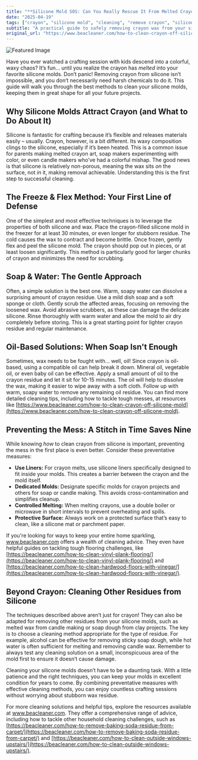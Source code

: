 ```yaml
---
title: "**Silicone Mold SOS: Can You Really Rescue It From Melted Crayon?**"
date: "2025-04-19"
tags: ["crayon", "silicone mold", "cleaning", "remove crayon", "silicone", "wax", "cleaning silicone molds", "crafting", "DIY", "mold cleaning"]
subtitle: "A practical guide to safely removing crayon wax from your silicone molds, protecting your investment, and getting back to crafting."
original_url: "https://www.beacleaner.com/how-to-clean-crayon-off-silicone-mold"
---
```




![Featured Image](https://res.cloudinary.com/dnm0udlvz/image/upload/v1745050534/article_image_58_zb961h.jpg)

Have you ever watched a crafting session with kids descend into a colorful, waxy chaos? It’s fun… until you realize the crayon has *melted* into your favorite silicone molds. Don’t panic! Removing crayon from silicone isn’t impossible, and you don’t necessarily need harsh chemicals to do it. This guide will walk you through the best methods to clean your silicone molds, keeping them in great shape for all your future projects. 

## Why Silicone Molds Attract Crayon (and What to Do About It)

Silicone is fantastic for crafting because it’s flexible and releases materials easily – usually. Crayon, however, is a bit different. Its waxy composition clings to the silicone, especially if it’s been heated. This is a common issue for parents making melted crayon art, soap makers experimenting with color, or even candle makers who’ve had a colorful mishap. The good news is that silicone is relatively non-porous, meaning the wax sits *on* the surface, not *in* it, making removal achievable. Understanding this is the first step to successful cleaning.

## The Freeze & Flex Method: Your First Line of Defense

One of the simplest and most effective techniques is to leverage the properties of both silicone and wax. Place the crayon-filled silicone mold in the freezer for at least 30 minutes, or even longer for stubborn residue. The cold causes the wax to contract and become brittle. Once frozen, gently flex and peel the silicone mold. The crayon should pop out in pieces, or at least loosen significantly. This method is particularly good for larger chunks of crayon and minimizes the need for scrubbing.

## Soap & Water: The Gentle Approach

Often, a simple solution is the best one. Warm, soapy water can dissolve a surprising amount of crayon residue. Use a mild dish soap and a soft sponge or cloth. Gently scrub the affected areas, focusing on removing the loosened wax. Avoid abrasive scrubbers, as these can damage the delicate silicone. Rinse thoroughly with warm water and allow the mold to air dry completely before storing. This is a great starting point for lighter crayon residue and regular maintenance. 

## Oil-Based Solutions: When Soap Isn't Enough

Sometimes, wax needs to be fought with… well, oil! Since crayon is oil-based, using a compatible oil can help break it down. Mineral oil, vegetable oil, or even baby oil can be effective. Apply a small amount of oil to the crayon residue and let it sit for 10-15 minutes. The oil will help to dissolve the wax, making it easier to wipe away with a soft cloth. Follow up with warm, soapy water to remove any remaining oil residue. You can find more detailed cleaning tips, including how to tackle tough messes, at resources like [https://www.beacleaner.com/how-to-clean-crayon-off-silicone-mold](https://www.beacleaner.com/how-to-clean-crayon-off-silicone-mold).

## Preventing the Mess: A Stitch in Time Saves Nine

While knowing *how* to clean crayon from silicone is important, preventing the mess in the first place is even better. Consider these preventative measures:

*   **Use Liners:** For crayon melts, use silicone liners specifically designed to fit inside your molds. This creates a barrier between the crayon and the mold itself.
*   **Dedicated Molds:** Designate specific molds for crayon projects and others for soap or candle making. This avoids cross-contamination and simplifies cleanup.
*   **Controlled Melting:** When melting crayons, use a double boiler or microwave in short intervals to prevent overheating and spills.
*   **Protective Surface:** Always work on a protected surface that’s easy to clean, like a silicone mat or parchment paper.

If you're looking for ways to keep your entire home sparkling, www.beacleaner.com offers a wealth of cleaning advice. They even have helpful guides on tackling tough flooring challenges, like [https://beacleaner.com/how-to-clean-vinyl-plank-flooring/](https://beacleaner.com/how-to-clean-vinyl-plank-flooring/) and [https://beacleaner.com/how-to-clean-hardwood-floors-with-vinegar/](https://beacleaner.com/how-to-clean-hardwood-floors-with-vinegar/).

## Beyond Crayon: Cleaning Other Residues from Silicone

The techniques described above aren’t just for crayon! They can also be adapted for removing other residues from your silicone molds, such as melted wax from candle making or soap dough from clay projects. The key is to choose a cleaning method appropriate for the type of residue. For example, alcohol can be effective for removing sticky soap dough, while hot water is often sufficient for melting and removing candle wax. Remember to always test any cleaning solution on a small, inconspicuous area of the mold first to ensure it doesn’t cause damage.

Cleaning your silicone molds doesn’t have to be a daunting task. With a little patience and the right techniques, you can keep your molds in excellent condition for years to come. By combining preventative measures with effective cleaning methods, you can enjoy countless crafting sessions without worrying about stubborn wax residue. 

For more cleaning solutions and helpful tips, explore the resources available at www.beacleaner.com. They offer a comprehensive range of advice, including how to tackle other household cleaning challenges, such as [https://beacleaner.com/how-to-remove-baking-soda-residue-from-carpet/](https://beacleaner.com/how-to-remove-baking-soda-residue-from-carpet/) and [https://beacleaner.com/how-to-clean-outside-windows-upstairs/](https://beacleaner.com/how-to-clean-outside-windows-upstairs/).